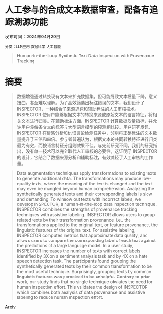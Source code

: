 # 人工参与的合成文本数据审查，配备有追踪溯源功能

发布时间：2024年04月29日

`分类：LLM应用` `数据科学` `人工智能`

> Human-in-the-Loop Synthetic Text Data Inspection with Provenance Tracking

# 摘要

> 数据增强通过转换现有文本来扩充数据集，但可能导致文本质量下降，意义扭曲，甚至难以理解。为了高效筛选出标注错误的文本，我们设计了 INSPECTOR，一种结合了来源追踪和辅助标注的人工审核技术。INSPECTOR 使用户能够根据文本的转换来源或原始文本的语言特征，将相关文本进行归类。在辅助标注方面，INSPECTOR 计算数据质量指标，并允许用户将每条文本的标签与大型语言模型的预测相比较。用户研究发现，INSPECTOR 在情感分析和仇恨言论检测任务中，分别将正确标注的文本数量提升了三倍和四倍。参与者普遍认为，根据文本的共同转换特征进行归类最为有效，而按语言特征分组则效果不佳。与先前研究不同，我们的研究指出，没有单一技术可以完全取代人工审核的必要性，这证明了 INSPECTOR 的设计，它结合了数据来源分析和辅助标注，有效减轻了人工审核的工作量。

> Data augmentation techniques apply transformations to existing texts to generate additional data. The transformations may produce low-quality texts, where the meaning of the text is changed and the text may even be mangled beyond human comprehension. Analyzing the synthetically generated texts and their corresponding labels is slow and demanding. To winnow out texts with incorrect labels, we develop INSPECTOR, a human-in-the-loop data inspection technique. INSPECTOR combines the strengths of provenance tracking techniques with assistive labeling. INSPECTOR allows users to group related texts by their transformation provenance, i.e., the transformations applied to the original text, or feature provenance, the linguistic features of the original text. For assistive labeling, INSPECTOR computes metrics that approximate data quality, and allows users to compare the corresponding label of each text against the predictions of a large language model. In a user study, INSPECTOR increases the number of texts with correct labels identified by 3X on a sentiment analysis task and by 4X on a hate speech detection task. The participants found grouping the synthetically generated texts by their common transformation to be the most useful technique. Surprisingly, grouping texts by common linguistic features was perceived to be unhelpful. Contrary to prior work, our study finds that no single technique obviates the need for human inspection effort. This validates the design of INSPECTOR which combines both analysis of data provenance and assistive labeling to reduce human inspection effort.

[Arxiv](https://arxiv.org/abs/2404.18881)